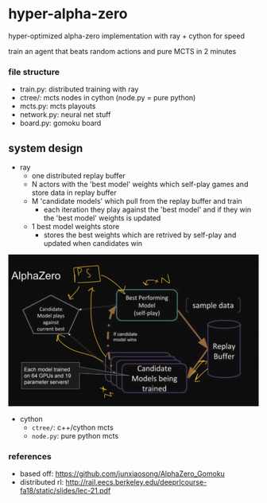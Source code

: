 # hyper-alpha-zero

hyper-optimized alpha-zero implementation with ray + cython for speed

train an agent that beats random actions and pure MCTS in 2 minutes

### file structure 

- train.py: distributed training with ray 
- ctree/: mcts nodes in cython (node.py = pure python)
- mcts.py: mcts playouts 
- network.py: neural net stuff 
- board.py: gomoku board 

## system design 
- ray 
  - one distributed replay buffer 
  - N actors with the 'best model' weights which self-play games and store data in replay buffer 
  - M 'candidate models' which pull from the replay buffer and train 
    - each iteration they play against the 'best model' and if they win the 'best model' weights is updated 
  - 1 best model weights store 
    - stores the best weights which are retrived by self-play and updated when candidates win 

![](imgs/2023-01-15-09-18-19.png)

- cython 
  - `ctree/`: c++/cython mcts 
  - `node.py`: pure python mcts

### references 
- based off: https://github.com/junxiaosong/AlphaZero_Gomoku
- distributed rl: http://rail.eecs.berkeley.edu/deeprlcourse-fa18/static/slides/lec-21.pdf 